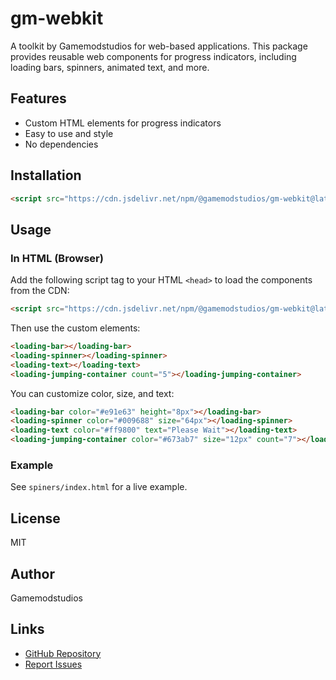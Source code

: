# gm-webkit

A toolkit by Gamemodstudios for web-based applications. This package provides reusable web components for progress indicators, including loading bars, spinners, animated text, and more.

## Features

- Custom HTML elements for progress indicators
- Easy to use and style
- No dependencies

## Installation

```html
<script src="https://cdn.jsdelivr.net/npm/@gamemodstudios/gm-webkit@latest/spiners/progress-indicators.js"></script>
```

## Usage

### In HTML (Browser)

Add the following script tag to your HTML `<head>` to load the components from the CDN:

```html
<script src="https://cdn.jsdelivr.net/npm/@gamemodstudios/gm-webkit@latest/spiners/progress-indicators.js"></script>
```

Then use the custom elements:

```html
<loading-bar></loading-bar>
<loading-spinner></loading-spinner>
<loading-text></loading-text>
<loading-jumping-container count="5"></loading-jumping-container>
```

You can customize color, size, and text:

```html
<loading-bar color="#e91e63" height="8px"></loading-bar>
<loading-spinner color="#009688" size="64px"></loading-spinner>
<loading-text color="#ff9800" text="Please Wait"></loading-text>
<loading-jumping-container color="#673ab7" size="12px" count="7"></loading-jumping-container>
```

### Example

See `spiners/index.html` for a live example.

## License

MIT

## Author

Gamemodstudios

## Links

- [GitHub Repository](https://github.com/Gamemodstudios/gm-webkit)
- [Report Issues](https://github.com/Gamemodstudios/gm-webkit/issues)
